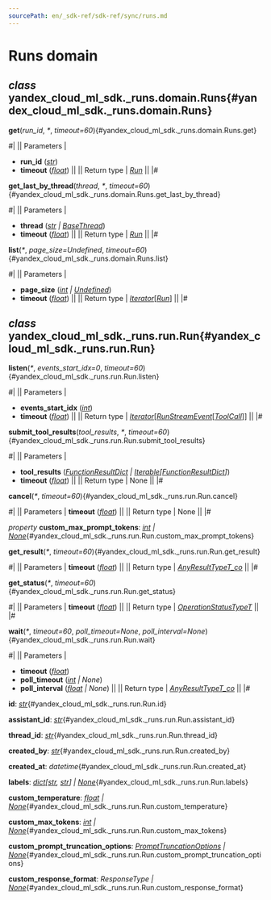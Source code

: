 ```yaml
---
sourcePath: en/_sdk-ref/sdk-ref/sync/runs.md
---
```

# Runs domain

## *class* yandex\_cloud\_ml\_sdk.\_runs.domain.**Runs**{#yandex_cloud_ml_sdk._runs.domain.Runs}

**get**(*run\_id*, *<span title="Keyword-only parameters separator (PEP 3102)">\*</span>*, *timeout=60*){#yandex_cloud_ml_sdk._runs.domain.Runs.get}

#|
|| Parameters | 

- **run\_id** ([*str*](https://docs.python.org/3/library/stdtypes.html#str))
- **timeout** ([*float*](https://docs.python.org/3/library/functions.html#float)) ||
|| Return type | [*Run*](#yandex_cloud_ml_sdk._runs.run.Run) ||
|#

**get\_last\_by\_thread**(*thread*, *<span title="Keyword-only parameters separator (PEP 3102)">\*</span>*, *timeout=60*){#yandex_cloud_ml_sdk._runs.domain.Runs.get_last_by_thread}

#|
|| Parameters | 

- **thread** ([*str*](https://docs.python.org/3/library/stdtypes.html#str) *\|* [*BaseThread*](../internals/bases.md#yandex_cloud_ml_sdk._threads.thread.BaseThread))
- **timeout** ([*float*](https://docs.python.org/3/library/functions.html#float)) ||
|| Return type | [*Run*](#yandex_cloud_ml_sdk._runs.run.Run) ||
|#

**list**(*<span title="Keyword-only parameters separator (PEP 3102)">\*</span>*, *page\_size=Undefined*, *timeout=60*){#yandex_cloud_ml_sdk._runs.domain.Runs.list}

#|
|| Parameters | 

- **page\_size** ([*int*](https://docs.python.org/3/library/functions.html#int) *\|* [*Undefined*](../types/other.md#yandex_cloud_ml_sdk._types.misc.Undefined))
- **timeout** ([*float*](https://docs.python.org/3/library/functions.html#float)) ||
|| Return type | [*Iterator*](https://docs.python.org/3/library/typing.html#typing.Iterator)[[*Run*](#yandex_cloud_ml_sdk._runs.run.Run)] ||
|#

## *class* yandex\_cloud\_ml\_sdk.\_runs.run.**Run**{#yandex_cloud_ml_sdk._runs.run.Run}

**listen**(*<span title="Keyword-only parameters separator (PEP 3102)">\*</span>*, *events\_start\_idx=0*, *timeout=60*){#yandex_cloud_ml_sdk._runs.run.Run.listen}

#|
|| Parameters | 

- **events\_start\_idx** ([*int*](https://docs.python.org/3/library/functions.html#int))
- **timeout** ([*float*](https://docs.python.org/3/library/functions.html#float)) ||
|| Return type | [*Iterator*](https://docs.python.org/3/library/typing.html#typing.Iterator)[[*RunStreamEvent*](../types/runs.md#yandex_cloud_ml_sdk._runs.result.RunStreamEvent)[[*ToolCall*](tools.md#yandex_cloud_ml_sdk._tools.tool_call.ToolCall)]] ||
|#

**submit\_tool\_results**(*tool\_results*, *<span title="Keyword-only parameters separator (PEP 3102)">\*</span>*, *timeout=60*){#yandex_cloud_ml_sdk._runs.run.Run.submit_tool_results}

#|
|| Parameters | 

- **tool\_results** ([*FunctionResultDict*](../types/message.md#yandex_cloud_ml_sdk._tools.tool_result.FunctionResultDict) *\|* [*Iterable*](https://docs.python.org/3/library/collections.abc.html#collections.abc.Iterable)*[*[*FunctionResultDict*](../types/message.md#yandex_cloud_ml_sdk._tools.tool_result.FunctionResultDict)*]*)
- **timeout** ([*float*](https://docs.python.org/3/library/functions.html#float)) ||
|| Return type | None ||
|#

**cancel**(*<span title="Keyword-only parameters separator (PEP 3102)">\*</span>*, *timeout=60*){#yandex_cloud_ml_sdk._runs.run.Run.cancel}

#|
|| Parameters | **timeout** ([*float*](https://docs.python.org/3/library/functions.html#float)) ||
|| Return type | None ||
|#

*property* **custom\_max\_prompt\_tokens**\: *[int](https://docs.python.org/3/library/functions.html#int) | [None](https://docs.python.org/3/library/constants.html#None)*{#yandex_cloud_ml_sdk._runs.run.Run.custom_max_prompt_tokens}

**get\_result**(*<span title="Keyword-only parameters separator (PEP 3102)">\*</span>*, *timeout=60*){#yandex_cloud_ml_sdk._runs.run.Run.get_result}

#|
|| Parameters | **timeout** ([*float*](https://docs.python.org/3/library/functions.html#float)) ||
|| Return type | [*AnyResultTypeT\_co*](../types/other.md#yandex_cloud_ml_sdk._types.operation.AnyResultTypeT_co) ||
|#

**get\_status**(*<span title="Keyword-only parameters separator (PEP 3102)">\*</span>*, *timeout=60*){#yandex_cloud_ml_sdk._runs.run.Run.get_status}

#|
|| Parameters | **timeout** ([*float*](https://docs.python.org/3/library/functions.html#float)) ||
|| Return type | [*OperationStatusTypeT*](../types/other.md#yandex_cloud_ml_sdk._types.operation.OperationStatusTypeT) ||
|#

**wait**(*<span title="Keyword-only parameters separator (PEP 3102)">\*</span>*, *timeout=60*, *poll\_timeout=None*, *poll\_interval=None*){#yandex_cloud_ml_sdk._runs.run.Run.wait}

#|
|| Parameters | 

- **timeout** ([*float*](https://docs.python.org/3/library/functions.html#float))
- **poll\_timeout** ([*int*](https://docs.python.org/3/library/functions.html#int) *\| None*)
- **poll\_interval** ([*float*](https://docs.python.org/3/library/functions.html#float) *\| None*) ||
|| Return type | [*AnyResultTypeT\_co*](../types/other.md#yandex_cloud_ml_sdk._types.operation.AnyResultTypeT_co) ||
|#

**id**\: *[str](https://docs.python.org/3/library/stdtypes.html#str)*{#yandex_cloud_ml_sdk._runs.run.Run.id}

**assistant\_id**\: *[str](https://docs.python.org/3/library/stdtypes.html#str)*{#yandex_cloud_ml_sdk._runs.run.Run.assistant_id}

**thread\_id**\: *[str](https://docs.python.org/3/library/stdtypes.html#str)*{#yandex_cloud_ml_sdk._runs.run.Run.thread_id}

**created\_by**\: *[str](https://docs.python.org/3/library/stdtypes.html#str)*{#yandex_cloud_ml_sdk._runs.run.Run.created_by}

**created\_at**\: *datetime*{#yandex_cloud_ml_sdk._runs.run.Run.created_at}

**labels**\: *[dict](https://docs.python.org/3/library/stdtypes.html#dict)[[str](https://docs.python.org/3/library/stdtypes.html#str), [str](https://docs.python.org/3/library/stdtypes.html#str)] | [None](https://docs.python.org/3/library/constants.html#None)*{#yandex_cloud_ml_sdk._runs.run.Run.labels}

**custom\_temperature**\: *[float](https://docs.python.org/3/library/functions.html#float) | [None](https://docs.python.org/3/library/constants.html#None)*{#yandex_cloud_ml_sdk._runs.run.Run.custom_temperature}

**custom\_max\_tokens**\: *[int](https://docs.python.org/3/library/functions.html#int) | [None](https://docs.python.org/3/library/constants.html#None)*{#yandex_cloud_ml_sdk._runs.run.Run.custom_max_tokens}

**custom\_prompt\_truncation\_options**\: *[PromptTruncationOptions](../types/assistants.md#yandex_cloud_ml_sdk._assistants.prompt_truncation_options.PromptTruncationOptions) | [None](https://docs.python.org/3/library/constants.html#None)*{#yandex_cloud_ml_sdk._runs.run.Run.custom_prompt_truncation_options}

**custom\_response\_format**\: *ResponseType | [None](https://docs.python.org/3/library/constants.html#None)*{#yandex_cloud_ml_sdk._runs.run.Run.custom_response_format}
